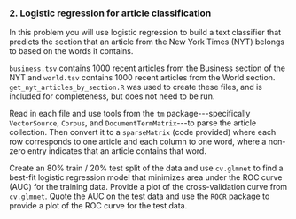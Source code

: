 ### 2. Logistic regression for article classification

In this problem you will use logistic regression to build a text classifier that predicts the section that an article from the New York Times (NYT) belongs to based on the words it contains.

``business.tsv`` contains 1000 recent articles from the Business section of the NYT and ``world.tsv`` contains 1000 recent articles from the World section.
``get_nyt_articles_by_section.R`` was used to create these files, and is included for completeness, but does not need to be run.

Read in each file and use tools from the ``tm`` package---specifically ``VectorSource``, ``Corpus``, and ``DocumentTermMatrix``---to parse the article collection.
Then convert it to a ``sparseMatrix`` (code provided) where each row corresponds to one article and each column to one word, where a non-zero entry indicates that an article contains that word.

Create an 80% train / 20% test split of the data and use ``cv.glmnet`` to find a best-fit logistic regression model that minimizes area under the ROC curve (AUC) for the training data.
Provide a plot of the cross-validation curve from ``cv.glmnet``.
Quote the AUC on the test data and use the ``ROCR`` package to provide a plot of the ROC curve for the test data.